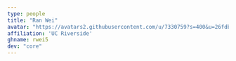 ```yaml
---
type: people
title: "Ran Wei"
avatar: "https://avatars2.githubusercontent.com/u/7330759?s=400&u=26fdbac63f7c91e577f60e58985ecacffb7d8ee8&v=4"
affiliation: 'UC Riverside'
ghname: rwei5
dev: "core"
---
```


